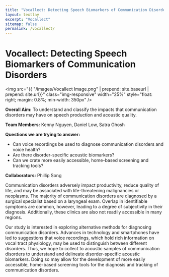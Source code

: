 ```yaml
---
title: "Vocallect: Detecting Speech Biomarkers of Communication Disorders"
layout: textlay
excerpt: "Vocallect"
sitemap: false
permalink: /vocallect/
---
```


# Vocallect: Detecting Speech Biomarkers of Communication Disorders

<img src="{{ "/images/Vocallect Image.png" | prepend: site.baseurl | prepend: site.url}}" class="img-responsive" width="25%" style="float: right; margin: 0.8%; min-width: 350px" />

**Overall Aim:** To understand and classify the impacts that communication disorders may have on speech production and acoustic quality.

**Team Members:** Kenny Nguyen, Daniel Low, Satra Ghosh


**Questions we are trying to answer:**
- Can voice recordings be used to diagnose communication disorders and voice health?
- Are there disorder-specific acoustic biomarkers?
- Can we crate more easily accessible, home-based screening and tracking tools?

**Collaborators:** Phillip Song

Communication disorders adversely impact productivity, reduce quality of life, and may be associated with life-threatening malignancies or neoplasms. The majority of communication disorders are diagnosed by a surgical specialist based on a laryngeal exam. Overlap in identifiable symptoms are common, however, leading to a degree of subjectivity in their diagnosis. Additionally, these clinics are also not readily accessible in many regions.

Our study is interested in exploring alternative methods for diagnosing communication disorders. Advances in technology and smartphones have led to suggestions that voice recordings, which hold rich information on vocal tract physiology, may be used to distinguish between different disorders. Thus, we hope to collect to acoustic samples of communication disorders to understand and delineate disorder-specific acoustic biomarkers. Doing so may allow for the development of more easily accessible, home-based screening tools for the diagnosis and tracking of communication disorders.
